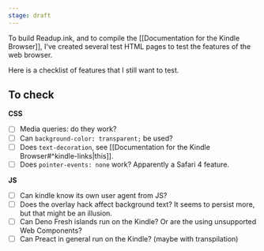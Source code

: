 ```yaml
---
stage: draft
---
```

To build Readup.ink, and to compile the [[Documentation for the Kindle Browser]], I've created several test HTML pages to test the features of the web browser.

Here is a checklist of features that I still want to test.
## To check

**CSS**

- [ ] Media queries: do they work?
- [ ] Can `background-color: transparent;` be used?
- [ ] Does `text-decoration`, see [[Documentation for the Kindle Browser#^kindle-links|this]].
- [ ] Does `pointer-events: none` work? Apparently a Safari 4 feature.

**JS**

- [ ] Can kindle know its own user agent from JS?
- [ ] Does the overlay hack affect background text? It seems to persist more, but that might be an illusion.
- [ ] Can Deno Fresh islands run on the Kindle? Or are the using unsupported Web Components?
- [ ] Can Preact in general run on the Kindle? (maybe with transpilation)
